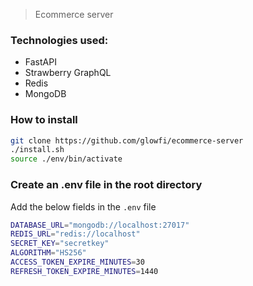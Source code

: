 > Ecommerce server

### Technologies used:

-   FastAPI
-   Strawberry GraphQL
-   Redis
-   MongoDB

### How to install

```sh
git clone https://github.com/glowfi/ecommerce-server
./install.sh
source ./env/bin/activate
```

### Create an .env file in the root directory

Add the below fields in the `.env` file

```sh
DATABASE_URL="mongodb://localhost:27017"
REDIS_URL="redis://localhost"
SECRET_KEY="secretkey"
ALGORITHM="HS256"
ACCESS_TOKEN_EXPIRE_MINUTES=30
REFRESH_TOKEN_EXPIRE_MINUTES=1440
```
